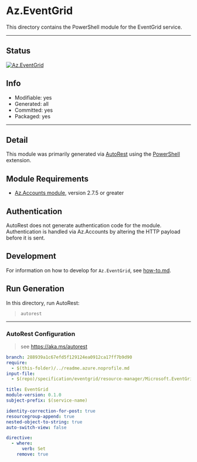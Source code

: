 <!-- region Generated -->
# Az.EventGrid
This directory contains the PowerShell module for the EventGrid service.

---
## Status
[![Az.EventGrid](https://img.shields.io/powershellgallery/v/Az.EventGrid.svg?style=flat-square&label=Az.EventGrid "Az.EventGrid")](https://www.powershellgallery.com/packages/Az.EventGrid/)

## Info
- Modifiable: yes
- Generated: all
- Committed: yes
- Packaged: yes

---
## Detail
This module was primarily generated via [AutoRest](https://github.com/Azure/autorest) using the [PowerShell](https://github.com/Azure/autorest.powershell) extension.

## Module Requirements
- [Az.Accounts module](https://www.powershellgallery.com/packages/Az.Accounts/), version 2.7.5 or greater

## Authentication
AutoRest does not generate authentication code for the module. Authentication is handled via Az.Accounts by altering the HTTP payload before it is sent.

## Development
For information on how to develop for `Az.EventGrid`, see [how-to.md](how-to.md).
<!-- endregion -->

## Run Generation
In this directory, run AutoRest:
> `autorest`

---
### AutoRest Configuration
> see https://aka.ms/autorest

``` yaml
branch: 288939a1c67efd5f129124ea0912ca17ff7b9d90
require:
  - $(this-folder)/../readme.azure.noprofile.md
input-file:
  - $(repo)/specification/eventgrid/resource-manager/Microsoft.EventGrid/stable/2022-06-15/EventGrid.json

title: EventGrid
module-version: 0.1.0
subject-prefix: $(service-name)

identity-correction-for-post: true
resourcegroup-append: true
nested-object-to-string: true
auto-switch-view: false

directive:
  - where:
      verb: Set
    remove: true
```
